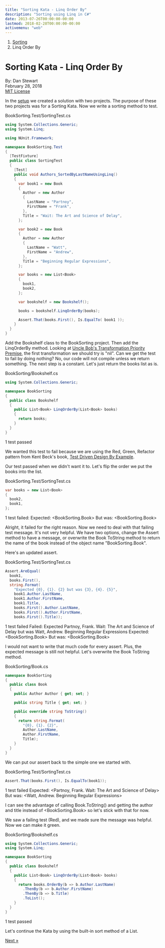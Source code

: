 ```yaml
---
title: "Sorting Kata - Linq Order By"
description: "Sorting using Linq in C#"
date: 2013-07-26T00:00:00-00:00
lastmod: 2018-02-28T00:00:00-00:00
activemenu: "web"
---
```


<nav aria-label="breadcrumb">
  <ol class="breadcrumb">
    <li class="breadcrumb-item"><a href="/post/sortingkata">Sorting</a></li>
    <li class="breadcrumb-item">Linq Order By</li>
  </ol>
</nav>

# Sorting Kata - Linq Order By

By: Dan Stewart\
February 28, 2018\
[MIT License](https://mit-license.org)

In the [setup](/post/sortingkata) we created a solution with two projects. The purpose of these two projects was for a Sorting Kata. Now we write a
sorting method to test.

BookSorting.Test/SortingTest.cs

```csharp
using System.Collections.Generic;
using System.Linq;

using NUnit.Framework;

namespace BookSorting.Test
{
  [TestFixture]
  public class SortingTest
  {
    [Test]
    public void Authors_SortedByLastNameUsingLinq()
    {
      var book1 = new Book
      {
        Author = new Author
        {
          LastName = "Partnoy",
          FirstName = "Frank",
        },
        Title = "Wait: The Art and Science of Delay",
      };

      var book2 = new Book
      {
        Author = new Author
        {
          LastName = "Watt",
          FirstName = "Andrew",
        },
        Title = "Beginning Regular Expressions",
      };

      var books = new List<Book>
      {
        book1,
        book2,
      };

      var bookshelf = new Bookshelf();

      books = bookshelf.LinqOrderBy(books);

      Assert.That(books.First(), Is.EqualTo( book1 ));
    }
  }
}
```

Add the Bookshelf class to the BookSorting project. Then add the LinqOrderBy method.
Looking at [Uncle Bob's Transformation Priority Premise](https://blog.8thlight.com/uncle-bob/2013/05/27/TheTransformationPriorityPremise.html), 
the first transformation we should try is "nil". Can we get the test to fail by doing nothing? No, our code will not compile unless 
we return something. The next step is a constant. Let's just return the books list as is.

BookSorting/Bookshelf.cs

```csharp
using System.Collections.Generic;

namespace BookSorting
{
  public class Bookshelf
  {
    public List<Book> LinqOrderBy(List<Book> books)
    {
      return books;
    }
  }
}
```

<div class="alert alert-success" role="alert">1 test passed</div>

We wanted this test to fail because we are using the Red, Green, Refactor pattern from Kent Beck's book, 
[Test Driven Design By Example](https://www.amazon.com/Test-Driven-Development-Kent-Beck/dp/0321146530/).

Our test passed when we didn't want it to. Let's flip the order we put the books into the list.

BookSorting.Test/SortingTest.cs

```csharp
var books = new List<Book>
{
  book2,
  book1,
};
```

<div class="alert alert-danger" role="alert">
1 test failed: Expected: &lt;BookSorting.Book&gt; But was: &lt;BookSorting.Book&gt;
</div>

Alright, it failed for the right reason. Now we need to deal with that failing test message. It's not very helpful. We have two options, 
change the Assert method to have a message, or overwrite the Book ToString method to return the name of the book instead of the object 
name "BookSorting.Book".

Here's an updated assert.

BookSorting.Test/SortingTest.cs

```csharp
Assert.AreEqual(
  book1,
  books.First(),
  string.Format(
    "Expected {0}, {1}. {2} but was {3}, {4}. {5}",
    book1.Author.LastName,
    book1.Author.FirstName,
    book1.Title,
    books.First().Author.LastName,
    books.First().Author.FirstName,
    books.First().Title));
```

<div class="alert alert-danger" role="alert">
1 test failed Failed: Expected Partnoy, Frank. Wait: The Art and Science of Delay 
but was Watt, Andrew. Beginning Regular Expressions 
Expected: &lt;BookSorting.Book&gt; But was: &lt;BookSorting.Book&gt;
</div>

I would not want to write that much code for every assert. Plus, the expected message is still not helpful. Let's overwrite the Book 
ToString method.

BookSorting/Book.cs

```csharp
namespace BookSorting
{
  public class Book
  {
    public Author Author { get; set; }

    public string Title { get; set; }

    public override string ToString()
    {
      return string.Format(
        "{0}, {1}. {2}",
        Author.LastName,
        Author.FirstName,
        Title);
    }
  }
}
```

We can put our assert back to the simple one we started with.

BookSorting.Test/SortingTest.cs

```csharp
Assert.That(books.First(), Is.EqualTo(book1));
```

<div class="alert alert-danger" role="alert">
1 test failed Expected: &lt;Partnoy, Frank. Wait: The Art and Science of Delay&gt; 
But was: &lt;Watt, Andrew. Beginning Regular Expressions&gt;
</div>

I can see the advantage of calling Book.ToString() and getting the author and title instead of &lt;BookSorting.Book&gt; so let's 
stick with that for now.

We saw a failing test (Red), and we made sure the message was helpful. Now we can make it green.

BookSorting/Bookshelf.cs

```csharp
using System.Collections.Generic;
using System.Linq;

namespace BookSorting
{
  public class Bookshelf
  {
    public List<Book> LinqOrderBy(List<Book> books)
    {
      return books.OrderBy(b => b.Author.LastName)
        .ThenBy(b => b.Author.FirstName)
        .ThenBy(b => b.Title)
        .ToList();
    }
  }
}
```

<div class="alert alert-success" role="alert">1 test passed</div>

Let's continue the Kata by using the built-in sort method of a List.

[Next &raquo;](/post/listsort)